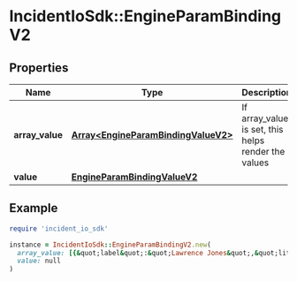 # IncidentIoSdk::EngineParamBindingV2

## Properties

| Name | Type | Description | Notes |
| ---- | ---- | ----------- | ----- |
| **array_value** | [**Array&lt;EngineParamBindingValueV2&gt;**](EngineParamBindingValueV2.md) | If array_value is set, this helps render the values | [optional] |
| **value** | [**EngineParamBindingValueV2**](EngineParamBindingValueV2.md) |  | [optional] |

## Example

```ruby
require 'incident_io_sdk'

instance = IncidentIoSdk::EngineParamBindingV2.new(
  array_value: [{&quot;label&quot;:&quot;Lawrence Jones&quot;,&quot;literal&quot;:&quot;SEV123&quot;,&quot;reference&quot;:&quot;incident.severity&quot;}],
  value: null
)
```

